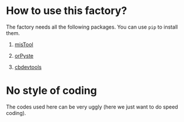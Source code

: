 How to use this factory?
========================

The factory needs all the following packages. You can use ``pip`` to install them.

  1. [misTool](https://pypi.org/project/mistool)

  1. [orPyste](https://pypi.org/project/orpyste)

  1. [cbdevtools](https://pypi.org/project/cbdevtools)


No style of coding
==================

The codes used here can be very uggly (here we just want to do speed coding).
